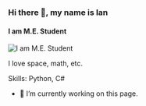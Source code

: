 ### Hi there 👋, my name is Ian 
#### I am M.E. Student
![I am M.E. Student](https://arturssmirnovs.github.io/github-profile-readme-generator/images/banner.png)

I love space, math, etc.

Skills: Python, C#

- 🔭 I’m currently working on this page. 




